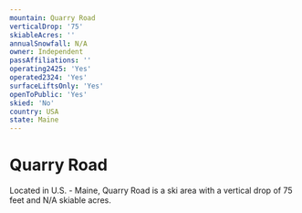 ```yaml
---
mountain: Quarry Road
verticalDrop: '75'
skiableAcres: ''
annualSnowfall: N/A
owner: Independent
passAffiliations: ''
operating2425: 'Yes'
operated2324: 'Yes'
surfaceLiftsOnly: 'Yes'
openToPublic: 'Yes'
skied: 'No'
country: USA
state: Maine
---
```


# Quarry Road

Located in U.S. - Maine, Quarry Road is a ski area with a vertical drop of 75 feet and N/A skiable acres.
